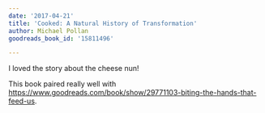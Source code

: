 ```yaml
---
date: '2017-04-21'
title: 'Cooked: A Natural History of Transformation'
author: Michael Pollan
goodreads_book_id: '15811496'

---
```

I loved the story about the cheese nun!

This book paired really well with https://www.goodreads.com/book/show/29771103-biting-the-hands-that-feed-us.

